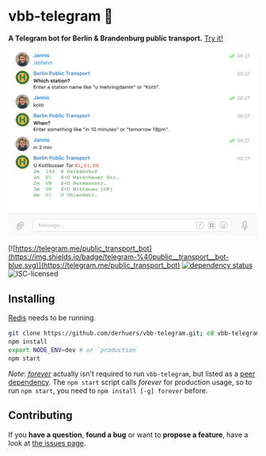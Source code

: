 # vbb-telegram 💬

**A Telegram bot for Berlin & Brandenburg public transport.** [Try it!](https://telegram.me/public_transport_bot)

![the bot in action](screenshot.png)

[![https://telegram.me/public_transport_bot](https://img.shields.io/badge/telegram-%40public__transport__bot-blue.svg)](https://telegram.me/public_transport_bot)
[![dependency status](https://img.shields.io/david/derhuerst/vbb-telegram.svg)](https://david-dm.org/derhuerst/vbb-telegram)
![ISC-licensed](https://img.shields.io/github/license/derhuerst/vbb-telegram.svg)


## Installing

[Redis](http://redis.io/) needs to be running.

```bash
git clone https://github.com/derhuers/vbb-telegram.git; cd vbb-telegram
npm install
export NODE_ENV=dev # or `production`
npm start
```

*Note*: [*forever*](https://github.com/foreverjs/forever#readme) actually isn't  required to run `vbb-telegram`, but listed as a [peer dependency](https://docs.npmjs.com/files/package.json#peerdependencies). The `npm start` script calls *forever* for production usage, so to run `npm start`, you need to `npm install [-g] forever` before.


## Contributing

If you **have a question**, **found a bug** or want to **propose a feature**, have a look at [the issues page](https://github.com/derhuerst/vbb-telegram/issues).
